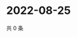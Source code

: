 # 2022-08-25

共 0 条

<!-- BEGIN WEIBO -->
<!-- 最后更新时间 Thu Aug 25 2022 23:17:09 GMT+0800 (China Standard Time) -->

<!-- END WEIBO -->
